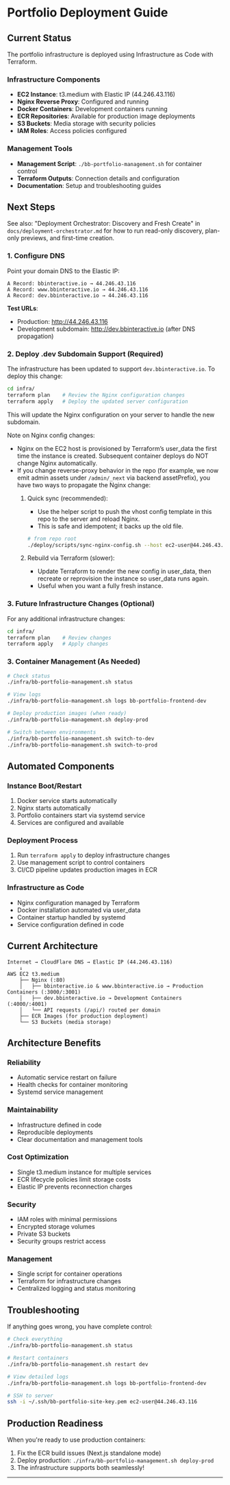 # Portfolio Deployment Guide

## Current Status

The portfolio infrastructure is deployed using Infrastructure as Code with Terraform.

### Infrastructure Components

- **EC2 Instance**: t3.medium with Elastic IP (44.246.43.116)
- **Nginx Reverse Proxy**: Configured and running
- **Docker Containers**: Development containers running
- **ECR Repositories**: Available for production image deployments
- **S3 Buckets**: Media storage with security policies
- **IAM Roles**: Access policies configured

### Management Tools

- **Management Script**: `./bb-portfolio-management.sh` for container control
- **Terraform Outputs**: Connection details and configuration
- **Documentation**: Setup and troubleshooting guides

## Next Steps

See also: "Deployment Orchestrator: Discovery and Fresh Create" in `docs/deployment-orchestrator.md` for how to run read-only discovery, plan-only previews, and first-time creation.

### 1. Configure DNS

Point your domain DNS to the Elastic IP:

```
A Record: bbinteractive.io → 44.246.43.116
A Record: www.bbinteractive.io → 44.246.43.116
A Record: dev.bbinteractive.io → 44.246.43.116
```

**Test URLs**:

- Production: http://44.246.43.116
- Development subdomain: http://dev.bbinteractive.io (after DNS propagation)

### 2. Deploy .dev Subdomain Support (Required)

The infrastructure has been updated to support `dev.bbinteractive.io`. To deploy this change:

```bash
cd infra/
terraform plan    # Review the Nginx configuration changes
terraform apply   # Deploy the updated server configuration
```

This will update the Nginx configuration on your server to handle the new subdomain.

Note on Nginx config changes:

- Nginx on the EC2 host is provisioned by Terraform’s user_data the first time the instance is created. Subsequent container deploys do NOT change Nginx automatically.
- If you change reverse-proxy behavior in the repo (for example, we now emit admin assets under `/admin/_next` via backend assetPrefix), you have two ways to propagate the Nginx change:
  1. Quick sync (recommended):
     - Use the helper script to push the vhost config template in this repo to the server and reload Nginx.
     - This is safe and idempotent; it backs up the old file.

     ```bash
     # from repo root
     ./deploy/scripts/sync-nginx-config.sh --host ec2-user@44.246.43.116 --key ~/.ssh/bb-portfolio-site-key.pem
     ```

  2. Rebuild via Terraform (slower):
     - Update Terraform to render the new config in user_data, then recreate or reprovision the instance so user_data runs again.
     - Useful when you want a fully fresh instance.

### 3. Future Infrastructure Changes (Optional)

For any additional infrastructure changes:

```bash
cd infra/
terraform plan    # Review changes
terraform apply   # Apply changes
```

### 3. Container Management (As Needed)

```bash
# Check status
./infra/bb-portfolio-management.sh status

# View logs
./infra/bb-portfolio-management.sh logs bb-portfolio-frontend-dev

# Deploy production images (when ready)
./infra/bb-portfolio-management.sh deploy-prod

# Switch between environments
./infra/bb-portfolio-management.sh switch-to-dev
./infra/bb-portfolio-management.sh switch-to-prod
```

## Automated Components

### Instance Boot/Restart

1. Docker service starts automatically
2. Nginx starts automatically
3. Portfolio containers start via systemd service
4. Services are configured and available

### Deployment Process

1. Run `terraform apply` to deploy infrastructure changes
2. Use management script to control containers
3. CI/CD pipeline updates production images in ECR

### Infrastructure as Code

- Nginx configuration managed by Terraform
- Docker installation automated via user_data
- Container startup handled by systemd
- Service configuration defined in code

## Current Architecture

```
Internet → CloudFlare DNS → Elastic IP (44.246.43.116)
    ↓
AWS EC2 t3.medium
    ├── Nginx (:80)
    │   ├── bbinteractive.io & www.bbinteractive.io → Production Containers (:3000/:3001)
    │   ├── dev.bbinteractive.io → Development Containers (:4000/:4001)
    │   └── API requests (/api/) routed per domain
    ├── ECR Images (for production deployment)
    └── S3 Buckets (media storage)
```

## Architecture Benefits

### Reliability

- Automatic service restart on failure
- Health checks for container monitoring
- Systemd service management

### Maintainability

- Infrastructure defined in code
- Reproducible deployments
- Clear documentation and management tools

### Cost Optimization

- Single t3.medium instance for multiple services
- ECR lifecycle policies limit storage costs
- Elastic IP prevents reconnection charges

### Security

- IAM roles with minimal permissions
- Encrypted storage volumes
- Private S3 buckets
- Security groups restrict access

### Management

- Single script for container operations
- Terraform for infrastructure changes
- Centralized logging and status monitoring

## Troubleshooting

If anything goes wrong, you have complete control:

```bash
# Check everything
./infra/bb-portfolio-management.sh status

# Restart containers
./infra/bb-portfolio-management.sh restart dev

# View detailed logs
./infra/bb-portfolio-management.sh logs bb-portfolio-frontend-dev

# SSH to server
ssh -i ~/.ssh/bb-portfolio-site-key.pem ec2-user@44.246.43.116
```

## Production Readiness

When you're ready to use production containers:

1. Fix the ECR build issues (Next.js standalone mode)
2. Deploy production: `./infra/bb-portfolio-management.sh deploy-prod`
3. The infrastructure supports both seamlessly!

---
